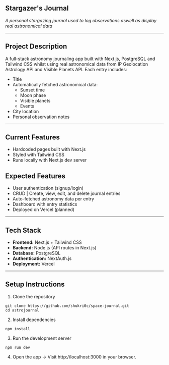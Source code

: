 ## Stargazer's Journal

_A personal stargazing journal used to log observations aswell as display real astronomical data_

---

## Project Description

A full-stack astronomy journaling app built with Next.js, PostgreSQL and Tailwind CSS whilst using real astronomical data from IP Geolocation Astrology API and Visible Planets API.
Each entry includes:

- Title
- Automatically fetched astronomical data:
  - Sunset time
  - Moon phase
  - Visible planets
  - Events
- City location
- Personal observation notes

---

## Current Features

- Hardcoded pages built with Next.js
- Styled with Tailwind CSS
- Runs locally with Next.js dev server

## Expected Features

- User authentication (signup/login)
- CRUD | Create, view, edit, and delete journal entries
- Auto-fetched astronomy data per entry
- Dashboard with entry statistics
- Deployed on Vercel (planned)

---

## Tech Stack

- **Frontend:** Next.js + Tailwind CSS
- **Backend:** Node.js (API routes in Next.js)
- **Database:** PostgreSQL
- **Authentication:** NextAuth.js
- **Deployment:** Vercel

---

## Setup Instructions

1. Clone the repository

```
git clone https://github.com/shukri0c/space-journal.git
cd astrojournal
```

2. Install dependencies

```
npm install
```

3. Run the development server

```
npm run dev
```

4. Open the app -> Visit http://localhost:3000 in your browser.
